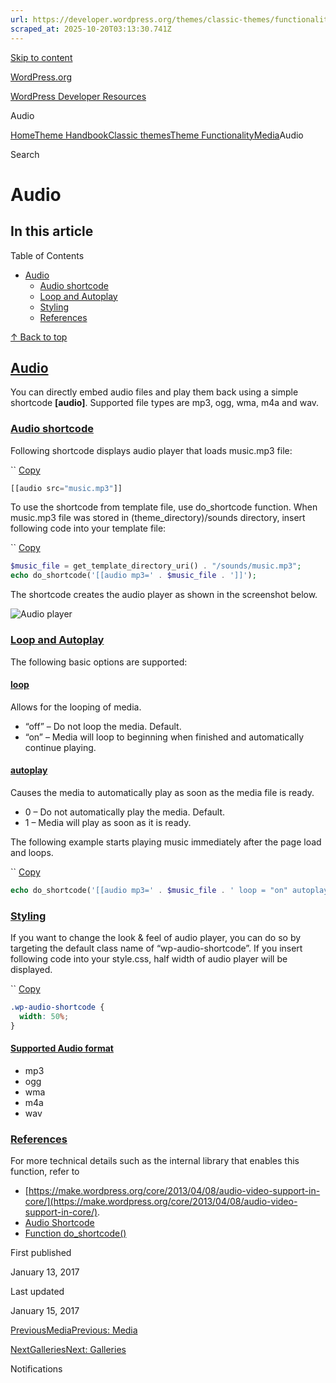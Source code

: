 ```yaml
---
url: https://developer.wordpress.org/themes/classic-themes/functionality/media/audio
scraped_at: 2025-10-20T03:13:30.741Z
---
```


[Skip to content](https://developer.wordpress.org/themes/classic-themes/functionality/media/audio/#wp--skip-link--target)

[WordPress.org](https://wordpress.org/)

[WordPress Developer Resources](https://developer.wordpress.org/)

Audio


[Home](https://developer.wordpress.org/)[Theme Handbook](https://developer.wordpress.org/themes/)[Classic themes](https://developer.wordpress.org/themes/classic-themes/)[Theme Functionality](https://developer.wordpress.org/themes/classic-themes/functionality/)[Media](https://developer.wordpress.org/themes/classic-themes/functionality/media/)Audio

Search

# Audio

## In this article

Table of Contents

- [Audio](https://developer.wordpress.org/themes/classic-themes/functionality/media/audio/#audio)
  - [Audio shortcode](https://developer.wordpress.org/themes/classic-themes/functionality/media/audio/#audio-shortcode)
  - [Loop and Autoplay](https://developer.wordpress.org/themes/classic-themes/functionality/media/audio/#loop-and-autoplay)
  - [Styling](https://developer.wordpress.org/themes/classic-themes/functionality/media/audio/#styling)
  - [References](https://developer.wordpress.org/themes/classic-themes/functionality/media/audio/#references)

[↑ Back to top](https://developer.wordpress.org/themes/classic-themes/functionality/media/audio/#wp--skip-link--target)

## [Audio](https://developer.wordpress.org/themes/classic-themes/functionality/media/audio/\#audio)

You can directly embed audio files and play them back using a simple shortcode **\[audio\]**. Supported file types are mp3, ogg, wma, m4a and wav.

### [Audio shortcode](https://developer.wordpress.org/themes/classic-themes/functionality/media/audio/\#audio-shortcode)

Following shortcode displays audio player that loads music.mp3 file:

``
[Copy](https://developer.wordpress.org/themes/classic-themes/functionality/media/audio/#)

```php
[[audio src="music.mp3"]]
```

To use the shortcode from template file, use do\_shortcode function. When music.mp3 file was stored in (theme\_directory)/sounds directory, insert following code into your template file:

``
[Copy](https://developer.wordpress.org/themes/classic-themes/functionality/media/audio/#)

```php
$music_file = get_template_directory_uri() . "/sounds/music.mp3";
echo do_shortcode('[[audio mp3=' . $music_file . ']]');
```

The shortcode creates the audio player as shown in the screenshot below.

![Audio player](https://i0.wp.com/developer.wordpress.org/files/2014/10/audio_shortcode_basic.jpg?resize=558%2C66&ssl=1)

### [Loop and Autoplay](https://developer.wordpress.org/themes/classic-themes/functionality/media/audio/\#loop-and-autoplay)

The following basic options are supported:

#### [loop](https://developer.wordpress.org/themes/classic-themes/functionality/media/audio/\#loop)

Allows for the looping of media.

- “off” – Do not loop the media. Default.
- “on” – Media will loop to beginning when finished and automatically continue playing.

#### [autoplay](https://developer.wordpress.org/themes/classic-themes/functionality/media/audio/\#autoplay)

Causes the media to automatically play as soon as the media file is ready.

- 0 – Do not automatically play the media. Default.
- 1 – Media will play as soon as it is ready.

The following example starts playing music immediately after the page load and loops.

``
[Copy](https://developer.wordpress.org/themes/classic-themes/functionality/media/audio/#)

```php
echo do_shortcode('[[audio mp3=' . $music_file . ' loop = "on" autoplay = 1]]');
```

### [Styling](https://developer.wordpress.org/themes/classic-themes/functionality/media/audio/\#styling)

If you want to change the look & feel of audio player, you can do so by targeting the default class name of “wp-audio-shortcode”. If you insert following code into your style.css, half width of audio player will be displayed.

``
[Copy](https://developer.wordpress.org/themes/classic-themes/functionality/media/audio/#)

```css
.wp-audio-shortcode {
  width: 50%;
}
```

#### [Supported Audio format](https://developer.wordpress.org/themes/classic-themes/functionality/media/audio/\#supported-audio-format)

- mp3
- ogg
- wma
- m4a
- wav

### [References](https://developer.wordpress.org/themes/classic-themes/functionality/media/audio/\#references)

For more technical details such as the internal library that enables this function, refer to

- [https://make.wordpress.org/core/2013/04/08/audio-video-support-in-core/](https://make.wordpress.org/core/2013/04/08/audio-video-support-in-core/).
- [Audio Shortcode](https://codex.wordpress.org/Audio_Shortcode)
- [Function do\_shortcode()](https://developer.wordpress.org/reference/functions/do_shortcode/)

First published

January 13, 2017

Last updated

January 15, 2017

[PreviousMediaPrevious: Media](https://developer.wordpress.org/themes/classic-themes/functionality/media/)

[NextGalleriesNext: Galleries](https://developer.wordpress.org/themes/classic-themes/functionality/media/galleries/)

Notifications
